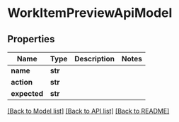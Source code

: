 # WorkItemPreviewApiModel


## Properties
Name | Type | Description | Notes
------------ | ------------- | ------------- | -------------
**name** | **str** |  | 
**action** | **str** |  | 
**expected** | **str** |  | 

[[Back to Model list]](../README.md#documentation-for-models) [[Back to API list]](../README.md#documentation-for-api-endpoints) [[Back to README]](../README.md)


